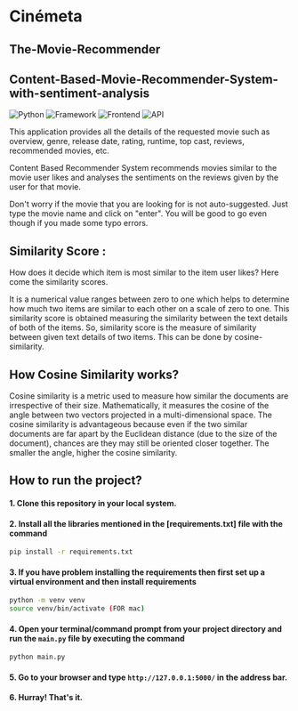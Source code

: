# Cinémeta

## The-Movie-Recommender

## Content-Based-Movie-Recommender-System-with-sentiment-analysis

![Python](https://img.shields.io/badge/Python-3.8-blueviolet)
![Framework](https://img.shields.io/badge/Framework-Flask-red)
![Frontend](https://img.shields.io/badge/Frontend-HTML/CSS/JS-green)
![API](https://img.shields.io/badge/API-TMDB-fcba03)

This application provides all the details of the requested movie such as overview, genre, release date, rating, runtime, top cast, reviews, recommended movies, etc.

Content Based Recommender System recommends movies similar to the movie user likes and analyses the sentiments on the reviews given by the user for that movie.

Don't worry if the movie that you are looking for is not auto-suggested. Just type the movie name and click on "enter". You will be good to go even though if you made some typo errors.


## Similarity Score :
How does it decide which item is most similar to the item user likes? Here come the similarity scores.

It is a numerical value ranges between zero to one which helps to determine how much two items are similar to each other on a scale of zero to one. This similarity score is obtained measuring the similarity between the text details of both of the items. So, similarity score is the measure of similarity between given text details of two items. This can be done by cosine-similarity.

## How Cosine Similarity works?

Cosine similarity is a metric used to measure how similar the documents are irrespective of their size. Mathematically, it measures the cosine of the angle between two vectors projected in a multi-dimensional space. The cosine similarity is advantageous because even if the two similar documents are far apart by the Euclidean distance (due to the size of the document), chances are they may still be oriented closer together. The smaller the angle, higher the cosine similarity.



## How to run the project?

#### 1. Clone this repository in your local system.
#### 2. Install all the libraries mentioned in the [requirements.txt] file with the command 
```bash
pip install -r requirements.txt
```
#### 3. If you have problem installing the requirements then first set up a virtual environment and then install requirements
```bash
python -m venv venv
source venv/bin/activate (FOR mac)
```

#### 4. Open your terminal/command prompt from your project directory and run the `main.py` file by executing the command
```bash
python main.py
```
#### 5. Go to your browser and type `http://127.0.0.1:5000/` in the address bar.
#### 6. Hurray! That's it.
